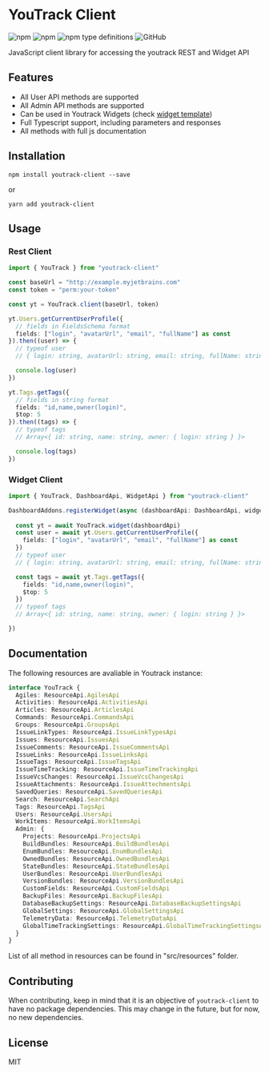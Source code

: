 # YouTrack Client
<img alt="npm" src="https://img.shields.io/npm/v/youtrack-client"> <img alt="npm" src="https://img.shields.io/npm/dm/youtrack-client?label=npm"> 
 <img alt="npm type definitions" src="https://img.shields.io/npm/types/youtrack-client">  <img alt="GitHub" src="https://img.shields.io/github/license/udamir/youtrack-client">

JavaScript client library for accessing the youtrack REST and Widget API

## Features
- All User API methods are supported
- All Admin API methods are supported
- Can be used in Youtrack Widgets (check [widget template](https://github.com/udamir/youtrack-widget-template))
- Full Typescript support, including parameters and responses
- All methods with full js documentation

## Installation
```SH
npm install youtrack-client --save
```
or
```SH
yarn add youtrack-client
```

## Usage

### Rest Client
```typescript
import { YouTrack } from "youtrack-client"

const baseUrl = "http://example.myjetbrains.com"
const token = "perm:your-token"

const yt = YouTrack.client(baseUrl, token)

yt.Users.getCurrentUserProfile({ 
  // fields in FieldsSchema format
  fields: ["login", "avatarUrl", "email", "fullName"] as const
}).then((user) => {
  // typeof user
  // { login: string, avatarUrl: string, email: string, fullName: string }

  console.log(user)
})

yt.Tags.getTags({
  // fields in string format
  fields: "id,name,owner(login)",
  $top: 5
}).then((tags) => {
  // typeof tags
  // Array<{ id: string, name: string, owner: { login: string } }>

  console.log(tags)
})


```

### Widget Client

```typescript
import { YouTrack, DashboardApi, WidgetApi } from "youtrack-client"

DashboardAddons.registerWidget(async (dashboardApi: DashboardApi, widgetApi: WidgetApi) => {
  
  const yt = await YouTrack.widget(dashboardApi)
  const user = await yt.Users.getCurrentUserProfile({ 
    fields: ["login", "avatarUrl", "email", "fullName"] as const
  })
  // typeof user
  // { login: string, avatarUrl: string, email: string, fullName: string }

  const tags = await yt.Tags.getTags({
    fields: "id,name,owner(login)",
    $top: 5
  })
  // typeof tags
  // Array<{ id: string, name: string, owner: { login: string } }>

})
```

## Documentation

The following resources are avaliable in Youtrack instance:
```typescript
interface YouTrack {
  Agiles: ResourceApi.AgilesApi
  Activities: ResourceApi.ActivitiesApi
  Articles: ResourceApi.ArticlesApi
  Commands: ResourceApi.CommandsApi
  Groups: ResourceApi.GroupsApi
  IssueLinkTypes: ResourceApi.IssueLinkTypesApi
  Issues: ResourceApi.IssuesApi
  IssueComments: ResourceApi.IssueCommentsApi
  IssueLinks: ResourceApi.IssueLinksApi
  IssueTags: ResourceApi.IssueTagsApi
  IssueTimeTracking: ResourceApi.IssueTimeTrackingApi
  IssueVcsChanges: ResourceApi.IssueVcsChangesApi
  IssueAttachments: ResourceApi.IssueAttechmentsApi
  SavedQueries: ResourceApi.SavedQueriesApi
  Search: ResourceApi.SearchApi
  Tags: ResourceApi.TagsApi
  Users: ResourceApi.UsersApi
  WorkItems: ResourceApi.WorkItemsApi
  Admin: {
    Projects: ResourceApi.ProjectsApi
    BuildBundles: ResourceApi.BuildBundlesApi
    EnumBundles: ResourceApi.EnumBundlesApi
    OwnedBundles: ResourceApi.OwnedBundlesApi
    StateBundles: ResourceApi.StateBundlesApi
    UserBundles: ResourceApi.UserBundlesApi
    VersionBundles: ResourceApi.VersionBundlesApi
    CustomFields: ResourceApi.CustomFieldsApi
    BackupFiles: ResourceApi.BackupFilesApi
    DatabaseBackupSettings: ResourceApi.DatabaseBackupSettingsApi
    GlobalSettings: ResourceApi.GlobalSettingsApi
    TelemetryData: ResourceApi.TelemetryDataApi
    GlobalTimeTrackingSettings: ResourceApi.GlobalTimeTrackingSettingsApi
  }
}
```

List of all method in resources can be found in "src/resources" folder.

## Contributing
When contributing, keep in mind that it is an objective of `youtrack-client` to have no package dependencies. This may change in the future, but for now, no new dependencies.

## License

MIT
